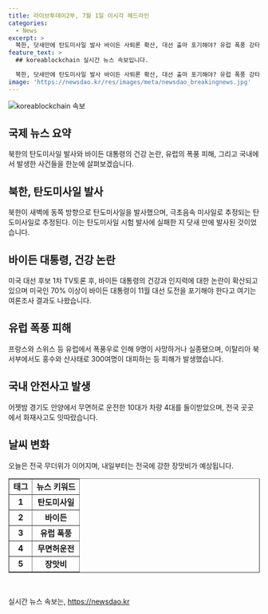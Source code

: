 ```yaml
---
title: 라이브투데이2부, 7월 1일 이시각 헤드라인
categories:
  - News
excerpt: >
  북한, 닷새만에 탄도미사일 발사 바이든 사퇴론 확산, 대선 출마 포기해야? 유럽 폭풍 강타로 9명 사망·실종 안양서 무면허운전 10대, 차량 4대 사고 오늘 무더위, 내일부터 강한 장맛비 예상 - 북한의 탄도미사일 발사, 바이든의 건강 논란, 유럽 폭풍 피해, 무면허운전 10대의 사고, 내일부터 예상되는 강한 장맛비 등 다양한 이슈를 다룬다. 사건의 심각성과 다가올 장맛비에 대해 주목할 필요성을 강조한다.
feature_text: >
  ## koreablockchain 실시간 뉴스 속보입니다.

  북한, 닷새만에 탄도미사일 발사 바이든 사퇴론 확산, 대선 출마 포기해야? 유럽 폭풍 강타로 9명 사망·실종 안양서 무면허운전 10대, 차량 4대 사고 오늘 무더위, 내일부터 강한 장맛비 예상 - 북한의 탄도미사일 발사, 바이든의 건강 논란, 유럽 폭풍 피해, 무면허운전 10대의 사고, 내일부터 예상되는 강한 장맛비 등 다양한 이슈를 다룬다. 사건의 심각성과 다가올 장맛비에 대해 주목할 필요성을 강조한다.
image: 'https://newsdao.kr/res/images/meta/newsdao_breakingnews.jpg'
---
```


<p><img src="https://newsdao.kr/res/images/meta/newsdao_breakingnews.jpg" alt="koreablockchain 속보" /></p>

<h2 data-ke-size="size26">국제 뉴스 요약</h2>

<p data-ke-size="size16">북한의 탄도미사일 발사와 바이든 대통령의 건강 논란, 유럽의 폭풍 피해, 그리고 국내에서 발생한 사건들을 한눈에 살펴보겠습니다.</p>

<h2>북한, 탄도미사일 발사 </h2>

<p data-ke-size="size16">북한이 새벽에 동쪽 방향으로 탄도미사일을 발사했으며, 극초음속 미사일로 추정되는 탄도미사일로 추정된다. 이는 탄도미사일 시험 발사에 실패한 지 닷새 만에 발사된 것이었습니다.</p>

<h2>바이든 대통령, 건강 논란</h2>

<p data-ke-size="size16">미국 대선 후보 1차 TV토론 후, 바이든 대통령의 건강과 인지력에 대한 논란이 확산되고 있으며 미국인 70% 이상이 바이든 대통령이 11월 대선 도전을 포기해야 한다고 여기는 여론조사 결과도 나왔습니다.</p>

<h2>유럽 폭풍 피해</h2>

<p data-ke-size="size16">프랑스와 스위스 등 유럽에서 폭풍우로 인해 9명이 사망하거나 실종됐으며, 이탈리아 북서부에서도 홍수와 산사태로 300여명이 대피하는 등 피해가 발생했습니다.</p>

<h2>국내 안전사고 발생</h2>

<p data-ke-size="size16">어젯밤 경기도 안양에서 무면허로 운전한 10대가 차량 4대를 들이받았으며, 전국 곳곳에서 화재사고도 잇따랐습니다.</p>

<h2>날씨 변화</h2>

<p data-ke-size="size16">오늘은 전국 무더위가 이어지며, 내일부터는 전국에 강한 장맛비가 예상됩니다.</p>

<table style="width: 100%;" border="1">
<tbody>
<tr>
<td style="text-align: center; height: 17px;"><b>태그</b></td>
<td style="text-align: center; height: 17px;"><b>뉴스 키워드</b></td>
</tr>
<tr>
<td style="text-align: center; height: 17px;"><b>1</b></td>
<td style="text-align: center; height: 17px;"><b>탄도미사일</b></td>
</tr>
<tr>
<td style="text-align: center; height: 17px;"><b>2</b></td>
<td style="text-align: center; height: 17px;"><b>바이든</b></td>
</tr>
<tr>
<td style="text-align: center; height: 17px;"><b>3</b></td>
<td style="text-align: center; height: 17px;"><b>유럽 폭풍</b></td>
</tr>
<tr>
<td style="text-align: center; height: 17px;"><b>4</b></td>
<td style="text-align: center; height: 17px;"><b>무면허운전</b></td>
</tr>
<tr>
<td style="text-align: center; height: 17px;"><b>5</b></td>
<td style="text-align: center; height: 17px;"><b>장맛비</b></td>
</tr>
</tbody>
</table>

<p data-ke-size="size16">&nbsp;</p>
실시간 뉴스 속보는, <a href="https://newsdao.kr" rel="dofollow">https://newsdao.kr</a>


